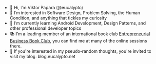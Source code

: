 - 👋 Hi, I’m Viktor Papara (@eucalypto)
- 👀 I’m interested in Software Design, Problem Solving, the Human Condition, and anything that tickles my curiosity
- 🌱 I’m currently learning Android Development, Design Patterns, and other professional developer topics
- 📚 I'm a leading member of an international book club [Entrepreneurial Business Book Club](https://ebbc.global), you can find me at many of the online sessions there.
- 📖 If you're interested in my pseudo-random thoughts, you're invited to visit my blog: blog.eucalypto.net

<!---
eucalypto/eucalypto is a ✨ special ✨ repository because its `README.md` (this file) appears on your GitHub profile.
You can click the Preview link to take a look at your changes.
--->
